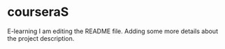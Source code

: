 # courseraS
E-learning
I am editing the README file. Adding some more details about the project description.
